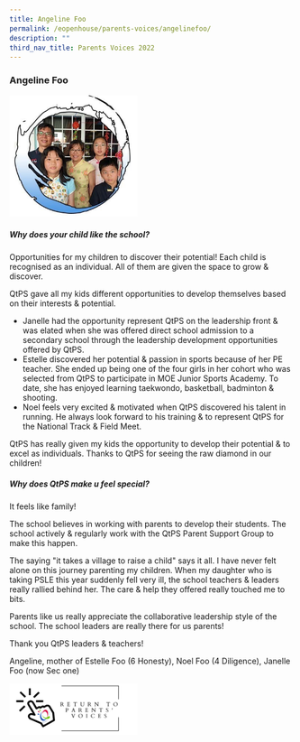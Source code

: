 ```yaml
---
title: Angeline Foo
permalink: /eopenhouse/parents-voices/angelinefoo/
description: ""
third_nav_title: Parents Voices 2022
---
```

### **Angeline Foo**

<img src="/images/AngelinaFoo_1.jpg" style="width:45%">

##### **Why does your child like the school?**
Opportunities for my children to discover their potential! Each child is recognised as an individual. All of them are given the space to grow &amp; discover.

QtPS gave all my kids different opportunities to develop themselves based on their interests &amp; potential.

*   Janelle had the opportunity represent QtPS on the leadership front &amp; was elated when she was offered direct school admission to a secondary school through the leadership development opportunities offered by QtPS.
*   Estelle discovered her potential &amp; passion in sports because of her PE teacher. She ended up being one of the four girls in her cohort who was selected from QtPS to participate in MOE Junior Sports Academy. To date, she has enjoyed learning taekwondo, basketball, badminton &amp; shooting.
*   Noel feels very excited &amp; motivated when QtPS discovered his talent in running. He always look forward to his training &amp; to represent QtPS for the National Track &amp; Field Meet.

QtPS has really given my kids the opportunity to develop their potential &amp; to excel as individuals. Thanks to QtPS for seeing the raw diamond in our children!

##### **Why does QtPS make u feel special?**
It feels like family!

The school believes in working with parents to develop their students. The school actively &amp; regularly work with the QtPS Parent Support Group to make this happen.

The saying "it takes a village to raise a child" says it all. I have never felt alone on this journey parenting my children. When my daughter who is taking PSLE this year suddenly fell very ill, the school teachers &amp; leaders really rallied behind her. The care &amp; help they offered really touched me to bits.

Parents like us really appreciate the collaborative leadership style of the school. The school leaders are really there for us parents!

Thank you QtPS leaders &amp; teachers!

Angeline, mother of Estelle Foo (6 Honesty), Noel Foo (4 Diligence), Janelle Foo (now Sec one)

<p><a href="https://staging.d3haevm43m8pfu.amplifyapp.com/eopenhouse/parents-voices/">
<img style="width:45%" src="/images/return%20parent%20voice.png">
</a></p>